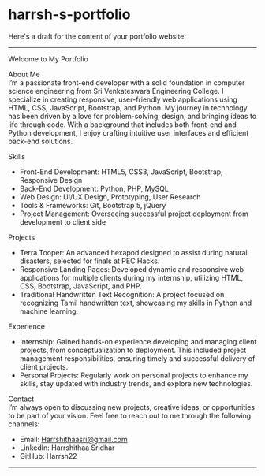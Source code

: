 # harrsh-s-portfolio

Here's a draft for the content of your portfolio website:

---

Welcome to My Portfolio

About Me  
I’m a passionate front-end developer with a solid foundation in computer science engineering from Sri Venkateswara Engineering College. I specialize in creating responsive, user-friendly web applications using HTML, CSS, JavaScript, Bootstrap, and Python. My journey in technology has been driven by a love for problem-solving, design, and bringing ideas to life through code. With a background that includes both front-end and Python development, I enjoy crafting intuitive user interfaces and efficient back-end solutions.

Skills  
- Front-End Development: HTML5, CSS3, JavaScript, Bootstrap, Responsive Design
- Back-End Development: Python, PHP, MySQL
- Web Design: UI/UX Design, Prototyping, User Research
- Tools & Frameworks: Git, Bootstrap 5, jQuery
- Project Management: Overseeing successful project deployment from development to client side

Projects  
- Terra Tooper: An advanced hexapod designed to assist during natural disasters, selected for finals at PEC Hacks.
- Responsive Landing Pages: Developed dynamic and responsive web applications for multiple clients during my internship, utilizing HTML, CSS, Bootstrap, JavaScript, and PHP.
- Traditional Handwritten Text Recognition: A project focused on recognizing Tamil handwritten text, showcasing my skills in Python and machine learning.

Experience  
- Internship: Gained hands-on experience developing and managing client projects, from conceptualization to deployment. This included project management responsibilities, ensuring timely and successful delivery of client projects.
- Personal Projects: Regularly work on personal projects to enhance my skills, stay updated with industry trends, and explore new technologies.

Contact  
I’m always open to discussing new projects, creative ideas, or opportunities to be part of your vision. Feel free to reach out to me through the following channels:

- Email: Harrshithaasri@gmail.com
- LinkedIn: Harrshithaa Sridhar
- GitHub: Harrsh22

---

